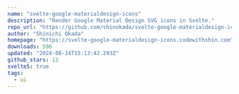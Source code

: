 ```yaml
---
name: "svelte-google-materialdesign-icons"
description: "Render Google Material Design SVG icons in Svelte."
repo_url: "https://github.com/shinokada/svelte-google-materialdesign-icons"
author: "Shinichi Okada"
homepage: "https://svelte-google-materialdesign-icons.codewithshin.com"
downloads: 596
updated: "2024-08-14T15:13:42.293Z"
github_stars: 12
svelte5: true
tags: 
  - ui
---
```

